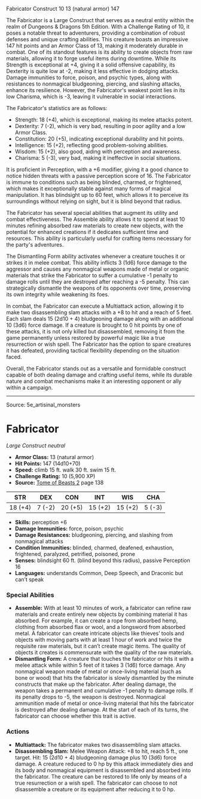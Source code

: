 <MonsterName/>Fabricator</MonsterName>
<CreatureType/>Construct</CreatureType>
<CR/>10</CR>
<AC/>13 (natural armor)</AC>
<HP/>147</HP>
<summary>The Fabricator is a Large Construct that serves as a neutral entity within the realm of Dungeons & Dragons 5th Edition. With a Challenge Rating of 10, it poses a notable threat to adventurers, providing a combination of robust defenses and unique crafting abilities. This creature boasts an impressive 147 hit points and an Armor Class of 13, making it moderately durable in combat. One of its standout features is its ability to create objects from raw materials, allowing it to forge useful items during downtime. While its Strength is exceptional at +4, giving it a solid offensive capability, its Dexterity is quite low at -2, making it less effective in dodging attacks. Damage immunities to force, poison, and psychic types, along with resistances to nonmagical bludgeoning, piercing, and slashing attacks, enhance its resilience. However, the Fabricator's weakest point lies in its low Charisma, which is -3, leaving it vulnerable in social interactions. </summary>

<detail>

The Fabricator's statistics are as follows: 
- Strength: 18 (+4), which is exceptional, making its melee attacks potent.
- Dexterity: 7 (-2), which is very bad, resulting in poor agility and a low Armor Class.
- Constitution: 20 (+5), indicating exceptional durability and hit points.
- Intelligence: 15 (+2), reflecting good problem-solving abilities.
- Wisdom: 15 (+2), also good, aiding with perception and awareness.
- Charisma: 5 (-3), very bad, making it ineffective in social situations.

It is proficient in Perception, with a +6 modifier, giving it a good chance to notice hidden threats with a passive perception score of 16. The Fabricator is immune to conditions such as being blinded, charmed, or frightened, which makes it exceptionally stable against many forms of magical manipulation. It has blindsight up to 60 feet, which allows it to perceive its surroundings without relying on sight, but it is blind beyond that radius.

The Fabricator has several special abilities that augment its utility and combat effectiveness. The Assemble ability allows it to spend at least 10 minutes refining absorbed raw materials to create new objects, with the potential for enhanced creations if it dedicates sufficient time and resources. This ability is particularly useful for crafting items necessary for the party's adventures. 

The Dismantling Form ability activates whenever a creature touches it or strikes it in melee combat. This ability inflicts 3 (1d6) force damage to the aggressor and causes any nonmagical weapons made of metal or organic materials that strike the Fabricator to suffer a cumulative -1 penalty to damage rolls until they are destroyed after reaching a -5 penalty. This can strategically dismantle the weapons of its opponents over time, preserving its own integrity while weakening its foes.

In combat, the Fabricator can execute a Multiattack action, allowing it to make two disassembling slam attacks with a +8 to hit and a reach of 5 feet. Each slam deals 15 (2d10 + 4) bludgeoning damage along with an additional 10 (3d6) force damage. If a creature is brought to 0 hit points by one of these attacks, it is not only killed but disassembled, removing it from the game permanently unless restored by powerful magic like a true resurrection or wish spell. The Fabricator has the option to spare creatures it has defeated, providing tactical flexibility depending on the situation faced.

Overall, the Fabricator stands out as a versatile and formidable construct capable of both dealing damage and crafting useful items, while its durable nature and combat mechanisms make it an interesting opponent or ally within a campaign.</detail>



---

Source: 5e_artisinal_monsters

# Fabricator

*Large* *Construct* *neutral*

- **Armor Class:** 13 (natural armor)
- **Hit Points:** 147 (14d10+70)
- **Speed:** climb 15 ft. walk 30 ft. swim 15 ft.
- **Challenge Rating:** 10 (5,900 XP)
- **Source:** [Tome of Beasts 2](https://koboldpress.com/kpstore/product/tome-of-beasts-2-for-5th-edition) page 138

| STR | DEX | CON | INT | WIS | CHA |
| --- | --- | --- | --- | --- | --- |
| 18 (+4) | 7 (-2) | 20 (+5) | 15 (+2) | 15 (+2) | 5 (-3) |

- **Skills:** perception +6
- **Damage Immunities:** force, poison, psychic
- **Damage Resistances:** bludgeoning, piercing, and slashing from nonmagical attacks
- **Condition Immunities:** blinded, charmed, deafened, exhaustion, frightened, paralyzed, petrified, poisoned, prone
- **Senses:** blindsight 60 ft. (blind beyond this radius), passive Perception 16
- **Languages:** understands Common, Deep Speech, and Draconic but can’t speak

### Special Abilities

- **Assemble:** With at least 10 minutes of work, a fabricator can refine raw materials and create entirely new objects by combining material it has absorbed. For example, it can create a rope from absorbed hemp, clothing from absorbed flax or wool, and a longsword from absorbed metal. A fabricator can create intricate objects like thieves’ tools and objects with moving parts with at least 1 hour of work and twice the requisite raw materials, but it can’t create magic items. The quality of objects it creates is commensurate with the quality of the raw materials.
- **Dismantling Form:** A creature that touches the fabricator or hits it with a melee attack while within 5 feet of it takes 3 (1d6) force damage. Any nonmagical weapon made of metal or once-living material (such as bone or wood) that hits the fabricator is slowly dismantled by the minute constructs that make up the fabricator. After dealing damage, the weapon takes a permanent and cumulative -1 penalty to damage rolls. If its penalty drops to -5, the weapon is destroyed. Nonmagical ammunition made of metal or once-living material that hits the fabricator is destroyed after dealing damage. At the start of each of its turns, the fabricator can choose whether this trait is active.

### Actions

- **Multiattack:** The fabricator makes two disassembling slam attacks.
- **Disassembling Slam:** Melee Weapon Attack: +8 to hit, reach 5 ft., one target. Hit: 15 (2d10 + 4) bludgeoning damage plus 10 (3d6) force damage. A creature reduced to 0 hp by this attack immediately dies and its body and nonmagical equipment is disassembled and absorbed into the fabricator. The creature can be restored to life only by means of a true resurrection or a wish spell. The fabricator can choose to not disassemble a creature or its equipment after reducing it to 0 hp.




